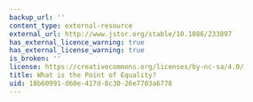 ```yaml
---
backup_url: ''
content_type: external-resource
external_url: http://www.jstor.org/stable/10.1086/233897
has_external_licence_warning: true
has_external_license_warning: true
is_broken: ''
license: https://creativecommons.org/licenses/by-nc-sa/4.0/
title: What is the Point of Equality?
uid: 18b60991-d60e-417d-8c30-26e7703a6778
---
```

